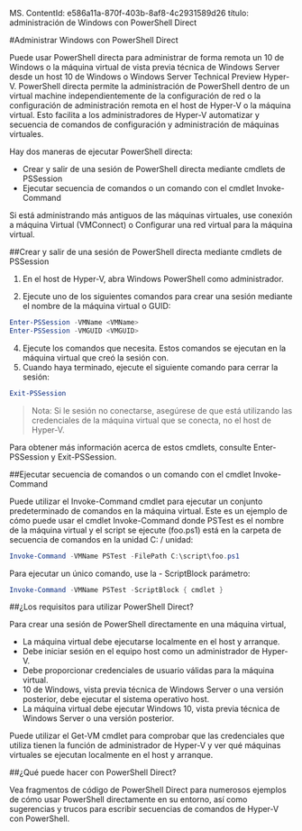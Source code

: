 MS. ContentId: e586a11a-870f-403b-8af8-4c2931589d26
título: administración de Windows con PowerShell Direct

#Administrar Windows con PowerShell Direct

Puede usar PowerShell directa para administrar de forma remota un 10 de Windows o la máquina virtual de vista previa técnica de Windows Server desde un host 10 de Windows o Windows Server Technical Preview Hyper-V.
PowerShell directa permite la administración de PowerShell dentro de un virtual machine independientemente de la configuración de red o la configuración de administración remota en el host de Hyper-V o la máquina virtual.
Esto facilita a los administradores de Hyper-V automatizar y secuencia de comandos de configuración y administración de máquinas virtuales.

Hay dos maneras de ejecutar PowerShell directa:
* Crear y salir de una sesión de PowerShell directa mediante cmdlets de PSSession
* Ejecutar secuencia de comandos o un comando con el cmdlet Invoke-Command

Si está administrando más antiguos de las máquinas virtuales, use conexión a máquina Virtual (VMConnect) o <g id="76c6a425-b9c5-42e9-ab30-9e25f30a853cCapsExtId1" ctype="x-linkText">Configurar una red virtual para la máquina virtual</g><g id="76c6a425-b9c5-42e9-ab30-9e25f30a853cCapsExtId2" ctype="x-title"></g>.

##Crear y salir de una sesión de PowerShell directa mediante cmdlets de PSSession

1. En el host de Hyper-V, abra Windows PowerShell como administrador.
   
3. Ejecute uno de los siguientes comandos para crear una sesión mediante el nombre de la máquina virtual o GUID:
``` PowerShell
Enter-PSSession -VMName <VMName>
Enter-PSSession -VMGUID <VMGUID>
```

4. Ejecute los comandos que necesita.
   Estos comandos se ejecutan en la máquina virtual que creó la sesión con.
5. Cuando haya terminado, ejecute el siguiente comando para cerrar la sesión:
``` PowerShell
Exit-PSSession 
```

> Nota: Si le sesión no conectarse, asegúrese de que está utilizando las credenciales de la máquina virtual que se conecta, no el host de Hyper-V.

Para obtener más información acerca de estos cmdlets, consulte <g id="baa69d3d-ad91-480e-bdc4-62bb88df849fCapsExtId1" ctype="x-linkText">Enter-PSSession</g><g id="baa69d3d-ad91-480e-bdc4-62bb88df849fCapsExtId2" ctype="x-title"></g> y <g id="38e0d289-6063-44a4-b243-c8af6fa6d99dCapsExtId1" ctype="x-linkText">Exit-PSSession</g><g id="38e0d289-6063-44a4-b243-c8af6fa6d99dCapsExtId2" ctype="x-title"></g>.

##Ejecutar secuencia de comandos o un comando con el cmdlet Invoke-Command

Puede utilizar el <g id="4cc06c47-a1d3-42da-9b7c-87ba1d867535CapsExtId1" ctype="x-linkText">Invoke-Command</g><g id="4cc06c47-a1d3-42da-9b7c-87ba1d867535CapsExtId2" ctype="x-title"></g> cmdlet para ejecutar un conjunto predeterminado de comandos en la máquina virtual.
Este es un ejemplo de cómo puede usar el cmdlet Invoke-Command donde PSTest es el nombre de la máquina virtual y el script se ejecute (foo.ps1) está en la carpeta de secuencia de comandos en la unidad C: / unidad:

 ``` PowerShell
 Invoke-Command -VMName PSTest -FilePath C:\script\foo.ps1 
 ```

Para ejecutar un único comando, use la <g id="1fd0a62a-5111-4fa7-8801-ceec74347b94" ctype="x-strong">- ScriptBlock</g> parámetro:

 ``` PowerShell
 Invoke-Command -VMName PSTest -ScriptBlock { cmdlet } 
 ```

##¿Los requisitos para utilizar PowerShell Direct?

Para crear una sesión de PowerShell directamente en una máquina virtual,
* La máquina virtual debe ejecutarse localmente en el host y arranque.
* Debe iniciar sesión en el equipo host como un administrador de Hyper-V.
* Debe proporcionar credenciales de usuario válidas para la máquina virtual.
* 10 de Windows, vista previa técnica de Windows Server o una versión posterior, debe ejecutar el sistema operativo host.
* La máquina virtual debe ejecutar Windows 10, vista previa técnica de Windows Server o una versión posterior.

Puede utilizar el <g id="c89668e6-3b23-4d86-a62e-f405914903dfCapsExtId1" ctype="x-linkText">Get-VM</g><g id="c89668e6-3b23-4d86-a62e-f405914903dfCapsExtId2" ctype="x-title"></g> cmdlet para comprobar que las credenciales que utiliza tienen la función de administrador de Hyper-V y ver qué máquinas virtuales se ejecutan localmente en el host y arranque.

##¿Qué puede hacer con PowerShell Direct?

Vea <g id="3fa7eefd-7155-4d13-a4f2-b5008f4a1f8eCapsExtId1" ctype="x-linkText">fragmentos de código de PowerShell Direct</g><g id="3fa7eefd-7155-4d13-a4f2-b5008f4a1f8eCapsExtId2" ctype="x-title"></g> para numerosos ejemplos de cómo usar PowerShell directamente en su entorno, así como sugerencias y trucos para escribir secuencias de comandos de Hyper-V con PowerShell.







